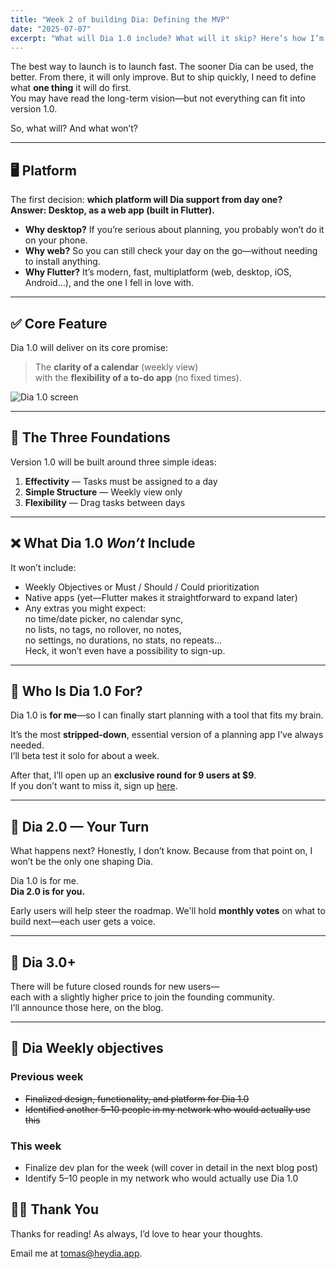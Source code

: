 ```yaml
---
title: "Week 2 of building Dia: Defining the MVP"
date: "2025-07-07"
excerpt: "What will Dia 1.0 include? What will it skip? Here’s how I’m shaping the first version—from platforms and features to the future community."
---
```


The best way to launch is to launch fast. The sooner Dia can be used, the better. From there, it will only improve. But to ship quickly, I need to define what **one thing** it will do first.  
You may have read the long-term vision—but not everything can fit into version 1.0.

So, what will? And what won’t?

---

## 🖥️ Platform

The first decision: **which platform will Dia support from day one?**  
**Answer: Desktop, as a web app (built in Flutter).**

- **Why desktop?** If you’re serious about planning, you probably won’t do it on your phone.
- **Why web?** So you can still check your day on the go—without needing to install anything.
- **Why Flutter?** It’s modern, fast, multiplatform (web, desktop, iOS, Android…), and the one I fell in love with.

---

## ✅ Core Feature

Dia 1.0 will deliver on its core promise:

> The **clarity of a calendar** (weekly view)  
> with the **flexibility of a to-do app** (no fixed times).

![Dia 1.0 screen](/week2/dia_1_0.png)

---

## 🧱 The Three Foundations

Version 1.0 will be built around three simple ideas:

1. **Effectivity** — Tasks must be assigned to a day  
2. **Simple Structure** — Weekly view only  
3. **Flexibility** — Drag tasks between days

---

## ❌ What Dia 1.0 *Won’t* Include

It won’t include:

- Weekly Objectives or Must / Should / Could prioritization  
- Native apps (yet—Flutter makes it straightforward to expand later)  
- Any extras you might expect:  
  no time/date picker, no calendar sync,   
  no lists, no tags, no rollover, no notes,  
  no settings, no durations, no stats, no repeats…  
  Heck, it won’t even have a possibility to sign-up.

---

## 🧠 Who Is Dia 1.0 For?

Dia 1.0 is **for me**—so I can finally start planning with a tool that fits my brain.

It’s the most **stripped-down**, essential version of a planning app I’ve always needed.  
I’ll beta test it solo for about a week.

After that, I’ll open up an **exclusive round for 9 users at $9**.  
If you don’t want to miss it, sign up [here](/).

---

## 🚀 Dia 2.0 — Your Turn

What happens next? Honestly, I don’t know. Because from that point on, I won’t be the only one shaping Dia.

Dia 1.0 is for me.  
**Dia 2.0 is for you.**

Early users will help steer the roadmap. We'll hold **monthly votes** on what to build next—each user gets a voice.

---

## 🌱 Dia 3.0+

There will be future closed rounds for new users—  
each with a slightly higher price to join the founding community.  
I’ll announce those here, on the blog.

---

## 📌 Dia Weekly objectives

### Previous week

- ~~Finalized design, functionality, and platform for Dia 1.0~~
- ~~Identified another 5–10 people in my network who would actually use this~~

### This week

- Finalize dev plan for the week (will cover in detail in the next blog post)
- Identify 5–10 people in my network who would actually use Dia 1.0

## 🙏🏻 Thank You

Thanks for reading! As always, I’d love to hear your thoughts.   

Email me at [tomas@heydia.app](mailto:tomas@heydia.app).

